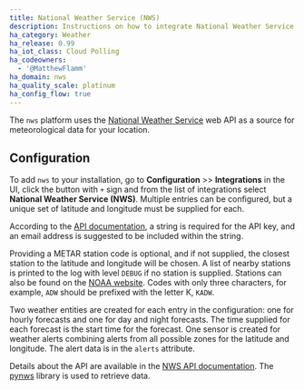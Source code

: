 ```yaml
---
title: National Weather Service (NWS)
description: Instructions on how to integrate National Weather Service data within Home Assistant.
ha_category: Weather
ha_release: 0.99
ha_iot_class: Cloud Polling
ha_codeowners:
  - '@MatthewFlamm'
ha_domain: nws
ha_quality_scale: platinum
ha_config_flow: true
---
```


The `nws` platform uses the [National Weather Service](https://www.weather.gov) web API as a source for meteorological data for your location.

## Configuration

To add `nws` to your installation, go to **Configuration** >> **Integrations** in the UI, click the button with `+` sign and from the list of integrations select **National Weather Service (NWS)**. Multiple entries can be configured, but a unique set of latitude and longitude must be supplied for each.

According to the [API documentation](https://www.weather.gov/documentation/services-web-api/), a string is required for the API key, and an email address is suggested to be included within the string.

Providing a METAR station code is optional, and if not supplied, the closest station to the latitude and longitude will be chosen. A list of nearby stations is printed to the log with level `DEBUG` if no station is supplied. Stations can also be found on the [NOAA website](https://www.cnrfc.noaa.gov/metar.php). Codes with only three characters, for example, `ADW` should be prefixed with the letter K, `KADW`.

Two weather entities are created for each entry in the configuration: one for hourly forecasts and one for day and night forecasts. The time supplied for each forecast is the start time for the forecast. One sensor is created for weather alerts combining alerts from all possible zones for the latitude and longitude.  The alert data is in the `alerts` attribute.

Details about the API are available in the [NWS API documentation](https://www.weather.gov/documentation/services-web-api). The [pynws](https://github.com/MatthewFlamm/pynws) library is used to retrieve data.
